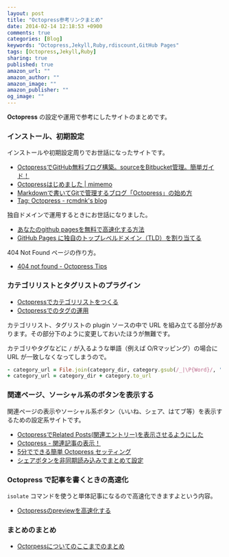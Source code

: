 ```yaml
---
layout: post
title: "Octopress参考リンクまとめ"
date: 2014-02-14 12:18:53 +0900
comments: true
categories: [Blog]
keywords: "Octopress,Jekyll,Ruby,rdiscount,GitHub Pages"
tags: [Octopress,Jekyll,Ruby]
sharing: true
published: true
amazon_url: ""
amazon_author: ""
amazon_image: ""
amazon_publisher: ""
og_image: ""
---
```


**Octopress** の設定や運用で参考にしたサイトのまとめです。

<!-- more -->

### インストール、初期設定

インストールや初期設定周りでお世話になったサイトです。

- [OctopressでGitHub無料ブログ構築。sourceをBitbucket管理。簡単ガイド！](http://morizyun.github.io/blog/octopress-gitpage-minimum-install-guide/)
- [Octopressはじめました | mimemo](http://www.miukoba.net/blog/2013/01/05/start-octopress/)
- [Markdownで書いてGitで管理するブログ「Octopress」の始め方](http://tantant.jp/blog/Octopress/installing-octopress/)
- [Tag: Octopress - rcmdnk's blog](http://rcmdnk.github.io/blog/tags/octopress/)

独自ドメインで運用するときにお世話になりました。

- [あなたのgithub pagesを無料で高速化する方法](http://mojavy.com/blog/2014/02/13/faster-github-pages/)
- [GitHub Pages に独自のトップレベルドメイン（TLD）を割り当てる](http://bekkou68.hatenablog.com/entry/2013/01/05/210902)

404 Not Found ページの作り方。

- [404 not found - Octopress Tips](http://rcmdnk.github.io/blog/2013/03/23/octopress/#not-found)

### カテゴリリストとタグリストのプラグイン

- [Octopressでカテゴリリストをつくる](http://alotofwe.github.io/blog/2013/08/05/octopressdekategoririsutowotukuru/)
- [Octopressでのタグの運用](http://rcmdnk.github.io/blog/2013/04/12/blog-octopress/)

カテゴリリスト、タグリストの plugin ソースの中で URL を組み立てる部分があります。その部分下のように変更しておいたほうが無難です。

カテゴリやタグなどに `/` が入るような単語（例えば O/Rマッピング）の場合に URL が一致しなくなってしまうので。

```ruby
- category_url = File.join(category_dir, category.gsub(/_|\P{Word}/, '­').gsub(/­{2,}/, '­').downcase)
+ category_url = category_dir + category.to_url
```

### 関連ページ、ソーシャル系のボタンを表示する

関連ページの表示やソーシャル系ボタン（いいね、シェア、はてブ等）を表示するための設定系サイトです。

- [OctopressでRelated Posts(関連エントリー)を表示させるようにした](http://blog.glidenote.com/blog/2012/01/04/octopress-related-posts/)
- [Octopress - 関連記事の表示！](http://www.mk-mode.com/octopress/2012/12/26/octopress-add-related-post/)
- [5分でできる簡単 Octopress セッティング](http://morizyun.github.io/blog/octopress-hatena-disqus-new-tab/)
- [シェアボタンを非同期読み込みでまとめて設定](http://rcmdnk.github.io/blog/2013/11/26/blog-octopress/)

### Octopress で記事を書くときの高速化

`isolate` コマンドを使うと単体記事になるので高速化できますよという内容。

- [Octopressのpreviewを高速化する](http://gam0022.net/blog/2013/09/28/speed-up-octopress-site-generation/)


### まとめのまとめ

- [Octorpessについてのここまでのまとめ](http://rcmdnk.github.io/blog/2014/02/02/blog-octopress/)
